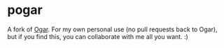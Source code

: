 # pogar
A fork of [Ogar](https://github.com/OgarProject/Ogar). For my own personal use (no pull requests back to Ogar), but if
you find this, you can collaborate with me all you want. :)
